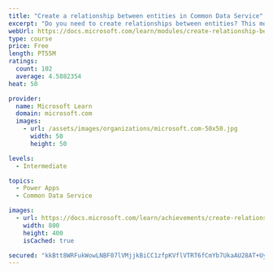 ```yaml
---
title: "Create a relationship between entities in Common Data Service"
excerpt: "Do you need to create relationships between entities? This module will show how and why you can separate data into entities and how to relate between entities to build complex and robust business solutions. It will also explain the different kinds of relationships that you can define between entities in Common Data Service."
webUrl: https://docs.microsoft.com/learn/modules/create-relationship-between-cds-entities/
type: course
price: Free
length: PT55M
ratings:
  count: 102
  average: 4.5882354
heat: 50

provider:
  name: Microsoft Learn
  domain: microsoft.com
  images:
    - url: /assets/images/organizations/microsoft.com-50x50.jpg
      width: 50
      height: 50

levels:
  - Intermediate

topics:
  - Power Apps
  - Common Data Service

images:
  - url: https://docs.microsoft.com/learn/achievements/create-relationship-between-cds-entities-social.png
    width: 800
    height: 400
    isCached: true

secured: "kkBtt8WRFukWowLNBF07lVMjjkBiCC1zfpKVflVTRT6fCmYb7UkaAU28AT+Uyid6LoY5EFzY8UScYQ07HUzK1r6+KeP9r+tMQPr8gK4j05efP+nQRTJZc6q2PQXuA7ayQCFy38tdSf6QtgE9Mz0qFuELA/Oy3GqAuYSqDX41odPuoEsAsInXEDDFxffOULE9PJEKlAD83Qcewy/cRtp69GPZGnspgKx+8ZmlIY2pOz/P0yVYyLsVx2wLK5/61SlfXRRY1MTDFnuevhQ4D7a5yTo8UjcGNGy7TlJbATb6rieuiPTSiCpGN2NrEzzVkpvH8sCFcFBQVXQdHn6mkHWWFwZphaIDwuNI4swGcxQ3KVutQniPMil/kk1ym/BbUargpzQKysxEj/uCg58LDWDUqUZkZQun6YRgsQu+UjuiCkk=;DIOueqlRTi3zXpiUz/9MUA=="
---
```


